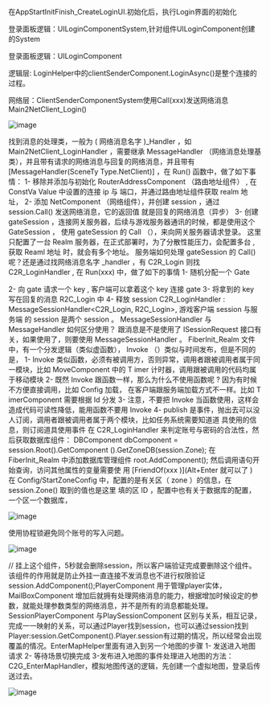 在AppStartInitFinish_CreateLoginUI.初始化后，执行Login界面的初始化

登录面板逻辑：UILoginComponentSystem,针对组件UILoginComponent创建的System

登录面板逻辑：UILoginComponent

逻辑层: LoginHelper中的clientSenderComponent.LoginAsync()是整个连接的过程。

网络层：ClientSenderComponentSystem使用Call(xxx)发送网络消息  Main2NetClient_Login()

![image](https://github.com/kof123w/MyGame/assets/40864999/71f5623e-cb8f-471a-b82f-04504eb57004)

找到消息的处理类，一般为
(
网络消息名字
)_Handler
，如
Main2NetClient_LoginHandler
，需要继承
MessageHandler
（网络消息处理基类），并且带有请求的网络消息与回复的网络消息，并且带有
[MessageHandler(SceneTy
Type.NetClient)]
，在
Run()
函数中，做了如下事情：
1-
移除并添加与初始化
RouterAddressComponent
（路由地址组件）
,
在
ConstVa
Value
中设置的连接
ip
与
端口，并通过路由地址组件获取
realm
地址，
2-
添加
NetComponent
（网络组件），并创建
session
，通过
session.Call()
发送网络消息，它的返回值
就是回复的网络消息（异步）
3-
创建
gateSession
，连接网关服务器，后续与游戏服务器通讯的时候，都是使用这个
GateSession
，
使用
gateSession
的
Call
（），来向网关服务器请求登录。
这里只配置了一台
Realm
服务器，在正式部署时，为了分散性能压力，会配置多台
,
获取
Reaml
地址
时，就会有多个地址。
服务端如何处理
gateSession
的
Call()
呢？还是通过找网络消息名字
_handler
，有
C2R_Login
则找
C2R_LoginHandler
,
在
Run(xxx)
中，做了如下的事情
1-
随机分配一个
Gate

2-
向
gate
请求一个
key
,
客户端可以拿着这个
key
连接
gate
3-
将拿到的
key
写在回复的消息
R2C_Login
中
4-
释放
session
C2R_LoginHandler : MessageSessionHandler<C2R_Login, R2C_Login>,
游戏客户端
session
与服务端
的
session
是两个
session
。
MessageSessionHandler
与
MessageHandler
如何区分使用？
跟消息是不是使用了
ISessionRequest
接口有关，如果使用了，则要使用
MessageSessionHandler
。
FiberInit_Realm
文件中，有一个分发逻辑（类似虚函数），
Invoke
（）类似与时间发布，但是不同的
是，
1- Invoke
类似函数，必须有被调用方，否则异常，调用者跟被调用者属于同一模块，比如
MoveComponent
中的
T
imer
计时器，调用跟被调用的代码均属于移动模块
2-
既然
Invoke
跟函数一样，那么为什么不使用函数呢
?
因为有时候不方便直接调用，比如
Config
加载，
在客户端跟服务端加载方式不一样。比如
T
imerComponent
需要根据
Id
分发
3-
注意，不要把
Invoke
当函数使用，这样会造成代码可读性降低，能用函数不要用
Invoke
4- publish
是事件，抛出去可以没人订阅，调用者跟被调用者属于两个模块，比如任务系统需要知道道
具使用的信息，则订阅道具使用事件
在
C2R_LoginHandler
来判定账号与密码的合法性，然后获取数据库组件：
DBComponent dbComponent = session.Root().GetComponent<DBManagerComponent>
().GetZoneDB(session.Zone);
在
FiberInit_Realm
中添加数据库管理组件
root.AddComponent<DBManagerComponent>();
然后调用语句开始查询，访问其他属性的变量需要使
用
[FriendOf(xxx )](Alt+Enter
就可以了
)
在
Config/StartZoneConfig
中，配置的是有关区（
zone
）的信息，在
session.Zone()
取到的值也是这里
填的区
ID
，配置中也有关于数据库的配置，一个区一个数据库，

![image](https://github.com/kof123w/MyGame/assets/40864999/4a200e70-faf5-4ae0-ad8d-18151bf4b06a)

使用协程锁避免同个账号的写入问题。

![image](https://github.com/kof123w/MyGame/assets/40864999/be1ec6c0-d709-46a3-aeef-9b7fdad1b978)

// 挂上这个组件，5秒就会删除session，所以客户端验证完成要删除这个组件。该组件的作用就是防止外挂一直连接不发消息也不进行权限验证session.AddComponent<SessionAcceptTimeoutComponent>();PlayerComponent 用于管理player实体，MailBoxComponent 增加后就拥有处理网络消息的能力，根据增加时候设定的参数，就能处理参数类型的网络消息，并不是所有的消息都能处理。SessionPlayerComponent 与PlaySessionComponent 区别与关系，相互记录，完成一一映射的关系，可以通过Player找到session，也可以通过session找到Player:session.GetComponent<SessionPlayerComponent>().Player.session有过期的情况，所以经常会出现覆盖的情况。EnterMapHelper里面有进入到另一个地图的步骤  1- 发送进入地图请求  2- 等待场景切换完成  3-发布进入地图的事件处理进入地图的方法：C2G_EnterMapHandler，模拟地图传送的逻辑，先创建一个虚拟地图，登录后传送过去。


![image](https://github.com/kof123w/MyGame/assets/40864999/0d386ff8-0398-4f18-babe-7be3d27e448f)


